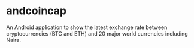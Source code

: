 # andcoincap
An Android application to show the latest exchange rate between cryptocurrencies (BTC and ETH) and 20 major world currencies including Naira.

